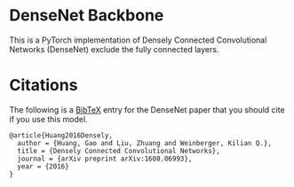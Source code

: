 # DenseNet Backbone

This is a PyTorch implementation of Densely Connected Convolutional Networks (DenseNet) exclude the fully connected layers. 
 
# Citations

The following is a [BibTeX](http://www.bibtex.org/)
entry for the DenseNet paper that you should cite
if you use this model.

```
@article{Huang2016Densely,
  author = {Huang, Gao and Liu, Zhuang and Weinberger, Kilian Q.},
  title = {Densely Connected Convolutional Networks},
  journal = {arXiv preprint arXiv:1608.06993},
  year = {2016}
}
```

